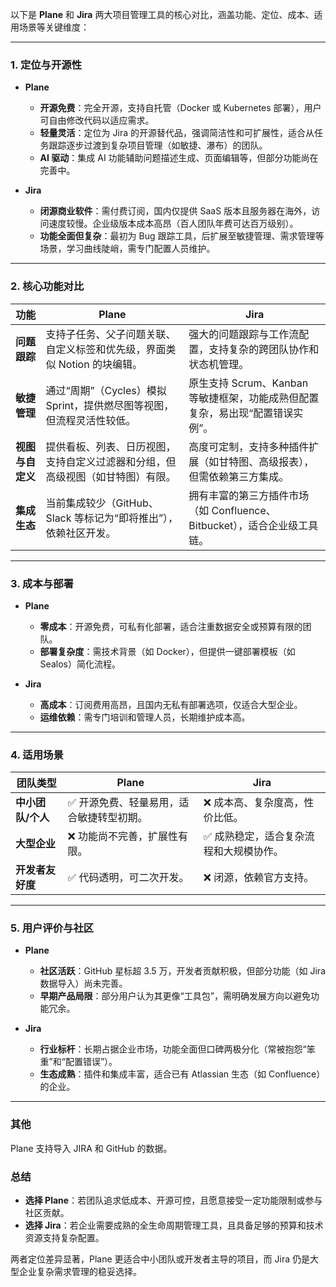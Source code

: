 以下是 **Plane** 和 **Jira** 两大项目管理工具的核心对比，涵盖功能、定位、成本、适用场景等关键维度：

---

### **1. 定位与开源性**
- **Plane**  
  - **开源免费**：完全开源，支持自托管（Docker 或 Kubernetes 部署），用户可自由修改代码以适应需求。  
  - **轻量灵活**：定位为 Jira 的开源替代品，强调简洁性和可扩展性，适合从任务跟踪逐步过渡到复杂项目管理（如敏捷、瀑布）的团队。  
  - **AI 驱动**：集成 AI 功能辅助问题描述生成、页面编辑等，但部分功能尚在完善中。  

- **Jira**  
  - **闭源商业软件**：需付费订阅，国内仅提供 SaaS 版本且服务器在海外，访问速度较慢。企业级版本成本高昂（百人团队年费可达百万级别）。  
  - **功能全面但复杂**：最初为 Bug 跟踪工具，后扩展至敏捷管理、需求管理等场景，学习曲线陡峭，需专门配置人员维护。  

---

### **2. 核心功能对比**
| **功能**          | **Plane**                                                                 | **Jira**                                                                 |
|-------------------|--------------------------------------------------------------------------|--------------------------------------------------------------------------|
| **问题跟踪**      | 支持子任务、父子问题关联、自定义标签和优先级，界面类似 Notion 的块编辑。 | 强大的问题跟踪与工作流配置，支持复杂的跨团队协作和状态机管理。 |
| **敏捷管理**      | 通过“周期”（Cycles）模拟 Sprint，提供燃尽图等视图，但流程灵活性较低。 | 原生支持 Scrum、Kanban 等敏捷框架，功能成熟但配置复杂，易出现“配置错误实例”。 |
| **视图与自定义**  | 提供看板、列表、日历视图，支持自定义过滤器和分组，但高级视图（如甘特图）有限。 | 高度可定制，支持多种插件扩展（如甘特图、高级报表），但需依赖第三方集成。 |
| **集成生态**      | 当前集成较少（GitHub、Slack 等标记为“即将推出”），依赖社区开发。 | 拥有丰富的第三方插件市场（如 Confluence、Bitbucket），适合企业级工具链。 |

---

### **3. 成本与部署**
- **Plane**  
  - **零成本**：开源免费，可私有化部署，适合注重数据安全或预算有限的团队。  
  - **部署复杂度**：需技术背景（如 Docker），但提供一键部署模板（如 Sealos）简化流程。  

- **Jira**  
  - **高成本**：订阅费用高昂，且国内无私有部署选项，仅适合大型企业。  
  - **运维依赖**：需专门培训和管理人员，长期维护成本高。  

---

### **4. 适用场景**  
| **团队类型**       | **Plane**                          | **Jira**                          |
|--------------------|------------------------------------|-----------------------------------|
| **中小团队/个人**  | ✅ 开源免费、轻量易用，适合敏捷转型初期。 | ❌ 成本高、复杂度高，性价比低。       |
| **大型企业**       | ❌ 功能尚不完善，扩展性有限。         | ✅ 成熟稳定，适合复杂流程和大规模协作。 |
| **开发者友好度**   | ✅ 代码透明，可二次开发。              | ❌ 闭源，依赖官方支持。               |

---

### **5. 用户评价与社区**
- **Plane**  
  - **社区活跃**：GitHub 星标超 3.5 万，开发者贡献积极，但部分功能（如 Jira 数据导入）尚未完善。  
  - **早期产品局限**：部分用户认为其更像“工具包”，需明确发展方向以避免功能冗余。  

- **Jira**  
  - **行业标杆**：长期占据企业市场，功能全面但口碑两极分化（常被抱怨“笨重”和“配置错误”）。  
  - **生态成熟**：插件和集成丰富，适合已有 Atlassian 生态（如 Confluence）的企业。  

---

### 其他

Plane 支持导入 JIRA 和 GitHub 的数据。

### **总结**
- **选择 Plane**：若团队追求低成本、开源可控，且愿意接受一定功能限制或参与社区贡献。  
- **选择 Jira**：若企业需要成熟的全生命周期管理工具，且具备足够的预算和技术资源支持复杂配置。  

两者定位差异显著，Plane 更适合中小团队或开发者主导的项目，而 Jira 仍是大型企业复杂需求管理的稳妥选择。